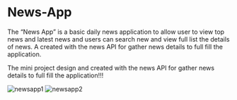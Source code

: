 # News-App
 The “News App” is a basic daily news application to allow user to view top news and latest news and users can search new and view full list the details of news. A created with the news API for gather news details to full fill the application.
 
The mini project design and created with the news API for gather news details to full fill the application!!!


 
![newsapp1](https://user-images.githubusercontent.com/82145482/209335851-f18796a5-8731-4d64-9f1d-58e16e4b0fa4.jpg)
![newsapp2](https://user-images.githubusercontent.com/82145482/209335882-2a10d407-08da-49e5-aec6-8e4df742751f.jpg)



